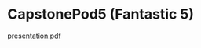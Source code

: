 # CapstonePod5 (Fantastic 5)
[presentation.pdf](https://github.com/raguilarsoriano/CapstonePod5/files/10886040/presentation.pdf)

